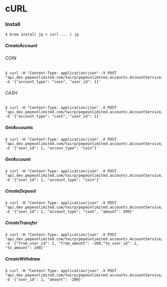# cURL

### Install
```$ brew install jq > curl ... | jq```

##### CreateAccount

###### COIN
```
$ curl -H "Content-Type: application/json" -X POST "api.dev.pepeunlimited.com/twirp/pepeunlimited.accounts.AccountService/CreateAccount"  -d '{"account_type": "coin", "user_id": 1}'
```
###### CASH
```
$ curl -H "Content-Type: application/json" -X POST "api.dev.pepeunlimited.com/twirp/pepeunlimited.accounts.AccountService/CreateAccount"  -d '{"account_type": "cash", "user_id": 1}'
```

##### GetAccounts
```
$ curl -H "Content-Type: application/json" -X POST "api.dev.pepeunlimited.com/twirp/pepeunlimited.accounts.AccountService/GetAccounts"  -d '{"user_id": 1, "accoun_type": "coin"}'
```

##### GetAccount
```
$ curl -H "Content-Type: application/json" -X POST "api.dev.pepeunlimited.com/twirp/pepeunlimited.accounts.AccountService/GetAccount"  -d '{"user_id": 1, "account_type": "coin"}'
```

##### CreateDeposit
```
$ curl -H "Content-Type: application/json" -X POST "api.dev.pepeunlimited.com/twirp/pepeunlimited.accounts.AccountService/CreateDeposit"  -d '{"user_id": 1, "account_type": "cash", "amount": 200}'
```
##### CreateTransfer
```
$ curl -H "Content-Type: application/json" -X POST "api.dev.pepeunlimited.com/twirp/pepeunlimited.accounts.AccountService/CreateTransfer"  -d '{"from_user_id": 2, "from_amount": -200,"to_user_id": 2, "to_amount": 200}'
```

##### CreateWithdraw
```
$ curl -H "Content-Type: application/json" -X POST "api.dev.pepeunlimited.com/twirp/pepeunlimited.accounts.AccountService/CreateWithdraw"  -d '{"user_id": 1, "amount": -200}'
```
